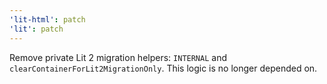 ```yaml
---
'lit-html': patch
'lit': patch
---
```


Remove private Lit 2 migration helpers: `INTERNAL` and `clearContainerForLit2MigrationOnly`. This logic is no longer depended on.
